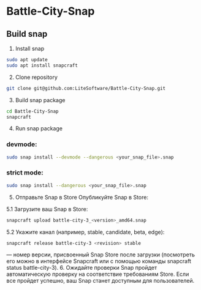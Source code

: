 # Battle-City-Snap

## Build snap

1. Install snap
```bash
sudo apt update
sudo apt install snapcraft
```
2. Clone repository
```bash 
git clone git@github.com:LiteSoftware/Battle-City-Snap.git
```
3. Build snap package

```bash
cd Battle-City-Snap
snapcraft
```

4. Run snap package

### devmode: 
```bash
sudo snap install --devmode --dangerous <your_snap_file>.snap
```

### strict mode:
```bash
sudo snap install --dangerous <your_snap_file>.snap
```

5. Отправьте Snap в Store
Опубликуйте Snap в Store:

5.1 Загрузите ваш Snap в Store:

```bash
snapcraft upload battle-city-3_<version>_amd64.snap
```


5.2 Укажите канал (например, stable, candidate, beta, edge):

```bash
snapcraft release battle-city-3 <revision> stable
```


<revision> — номер версии, присвоенный Snap Store после загрузки (посмотреть его можно в интерфейсе Snapcraft или с помощью команды snapcraft status battle-city-3).
6. Ожидайте проверки
Snap пройдет автоматическую проверку на соответствие требованиям Store. Если все пройдет успешно, ваш Snap станет доступным для пользователей.
